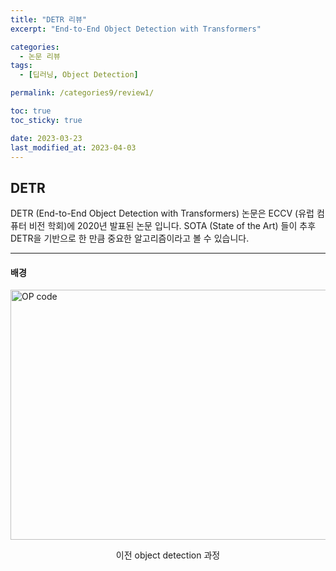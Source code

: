```yaml
---
title: "DETR 리뷰"
excerpt: "End-to-End Object Detection with Transformers"

categories:
  - 논문 리뷰
tags:
  - [딥러닝, Object Detection]

permalink: /categories9/review1/

toc: true
toc_sticky: true

date: 2023-03-23
last_modified_at: 2023-04-03
---
```


## DETR

DETR (End-to-End Object Detection with Transformers) 논문은 ECCV (유럽 컴퓨터 비전 학회)에 2020년 발표된 논문 입니다. SOTA (State of the Art) 들이 추후 DETR을 기반으로 한 만큼 중요한 알고리즘이라고 볼 수 있습니다.

---

#### 배경

<img src="../../assets/images/040301.png" width="800px" height="400px" title="OP code 예시" alt="OP code"><img><br/>
<center>이전 object detection 과정</center>